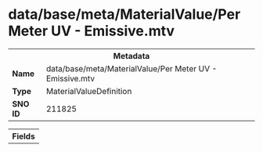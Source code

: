 <h1>data/base/meta/MaterialValue/Per Meter UV - Emissive.mtv</h1><table><tr><th colspan="100%">Metadata</th></tr><tr><td><b>Name</b></td><td>data/base/meta/MaterialValue/Per Meter UV - Emissive.mtv</td></tr><tr><td><b>Type</b></td><td>MaterialValueDefinition</td></tr><tr><td><b>SNO ID</b></td><td>211825</td></tr></table>

<table><tr><th colspan="100%">Fields</th></tr></table>

